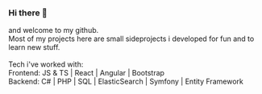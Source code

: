 <h3>Hi there 👋 </h3>
and welcome to my github.
<br/>
Most of my projects here are small sideprojects i developed for fun and to learn new stuff.
<br/><br/>
Tech i've worked with:
<br/>
Frontend:
JS & TS | React | Angular | Bootstrap
<br/>
Backend:
C# | PHP | SQL | ElasticSearch | Symfony | Entity Framework

<!--
**wennstrom/wennstrom** is a ✨ _special_ ✨ repository because its `README.md` (this file) appears on your GitHub profile.

Here are some ideas to get you started:

- 🔭 I’m currently working on ...
- 🌱 I’m currently learning ...
- 👯 I’m looking to collaborate on ...
- 🤔 I’m looking for help with ...
- 💬 Ask me about ...
- 📫 How to reach me: ...
- 😄 Pronouns: ...
- ⚡ Fun fact: ...
-->
